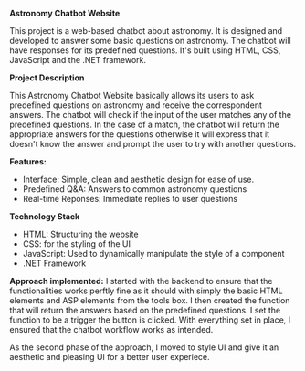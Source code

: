 **Astronomy Chatbot Website**

This project is a web-based chatbot about astronomy. It is designed and developed to answer some basic questions on astronomy. The chatbot will have responses for its predefined questions. It's built using HTML, CSS, JavaScript and the .NET framework.


**Project Description**

This Astronomy Chatbot Website  basically allows its users to ask predefined questions on astronomy and receive the correspondent answers.
The chatbot will check if the input of the user matches any of the predefined questions. In the case of a match, the chatbot will return the appropriate answers for the questions otherwise it will
express that it doesn't know the answer and prompt the user to try with another questions.

**Features:**
- Interface: Simple, clean and aesthetic design for ease of use.
- Predefined Q&A: Answers to common astronomy questions
- Real-time Reponses: Immediate replies to user questions

**Technology Stack**
- HTML: Structuring the website
- CSS: for the styling of the UI
- JavaScript: Used to dynamically manipulate the style of a component
- .NET Framework

**Approach implemented:**
I started with the backend to ensure that the functionalities works perftly fine as it should with simply the basic HTML elements and ASP elements from the tools box. I then created the function that will return the answers based on the predefined questions.
I set the function to be a trigger the button is clicked. With everything set in place, I ensured that the chatbot workflow works as intended.

As the second phase of the approach, I moved to style UI and give it an aesthetic and pleasing UI for a better user experiece.
 
